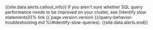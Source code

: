 {{site.data.alerts.callout_info}}
If you aren't sure whether SQL query performance needs to be improved on your cluster, see [Identify slow statements]({% link {{ page.version.version }}/query-behavior-troubleshooting.md %}#identify-slow-queries).
{{site.data.alerts.end}}
